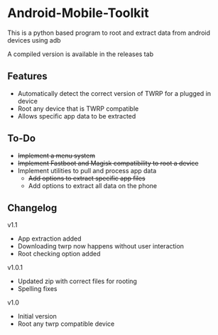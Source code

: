 # Android-Mobile-Toolkit
This is a python based program to root and extract data from android devices using adb

A compiled version is available in the releases tab

## Features
+ Automatically detect the correct version of TWRP for a plugged in device
+ Root any device that is TWRP compatible
+ Allows specific app data to be extracted

## To-Do
+ ~~Implement a menu system~~
+ ~~Implement Fastboot and Magisk compatibility to root a device~~
+ Implement utilities to pull and process app data
  + ~~Add options to extract specific app files~~
  + Add options to extract all data on the phone

## Changelog
v1.1
  + App extraction added
  + Downloading twrp now happens without user interaction
  + Root checking option added

v1.0.1
  + Updated zip with correct files for rooting
  + Spelling fixes

v1.0
  + Initial version
  + Root any twrp compatible device
